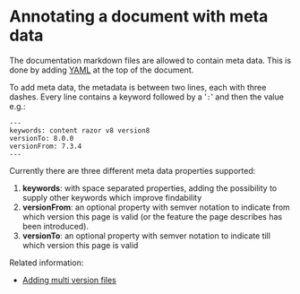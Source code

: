 # Annotating a document with meta data

The documentation markdown files are allowed to contain meta data.  This is done by adding [YAML](https://en.wikipedia.org/wiki/YAML) at the top of the document.

To add meta data, the metadata is between two lines, each with three dashes.  Every line contains a keyword followed by a '`:`' and then the value e.g.:

    ---
    keywords: content razor v8 version8
    versionTo: 8.0.0
    versionFrom: 7.3.4
    ---

Currently there are three different meta data properties supported:

1. **keywords**:  with space separated properties, adding the possibility to supply other keywords which improve findability
2. **versionFrom**: an optional property with semver notation to indicate from which version this page is valid (or the feature the page describes has been introduced).
3. **versionTo**: an optional property with semver notation to indicate till which version this page is valid

Related information:

* [Adding multi version files](file-naming-conventions.md)
